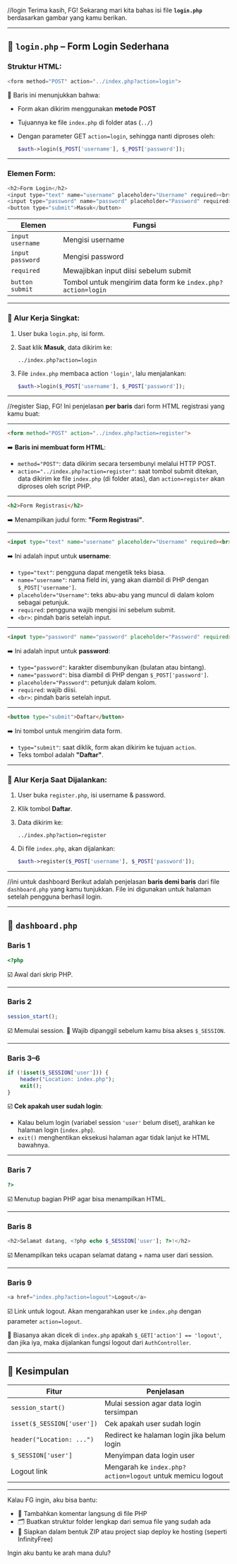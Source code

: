 //login
Terima kasih, FG! Sekarang mari kita bahas isi file **`login.php`** berdasarkan gambar yang kamu berikan.

---

## 📄 `login.php` – Form Login Sederhana

### Struktur HTML:

```php
<form method="POST" action="../index.php?action=login">
```

📝 Baris ini menunjukkan bahwa:

* Form akan dikirim menggunakan **metode POST**
* Tujuannya ke file `index.php` di folder atas (`../`)
* Dengan parameter GET `action=login`, sehingga nanti diproses oleh:

  ```php
  $auth->login($_POST['username'], $_POST['password']);
  ```

---

### Elemen Form:

```php
<h2>Form Login</h2>
<input type="text" name="username" placeholder="Username" required><br>
<input type="password" name="password" placeholder="Password" required><br>
<button type="submit">Masuk</button>
```

| Elemen           | Fungsi                                                      |
| ---------------- | ----------------------------------------------------------- |
| `input username` | Mengisi username                                            |
| `input password` | Mengisi password                                            |
| `required`       | Mewajibkan input diisi sebelum submit                       |
| `button submit`  | Tombol untuk mengirim data form ke `index.php?action=login` |

---

### 🔁 Alur Kerja Singkat:

1. User buka `login.php`, isi form.
2. Saat klik **Masuk**, data dikirim ke:

   ```
   ../index.php?action=login
   ```
3. File `index.php` membaca action `'login'`, lalu menjalankan:

   ```php
   $auth->login($_POST['username'], $_POST['password']);
   ```

---

//register
Siap, FG! Ini penjelasan **per baris** dari form HTML registrasi yang kamu buat:

---

```html
<form method="POST" action="../index.php?action=register">
```

➡️ **Baris ini membuat form HTML**:

* `method="POST"`: data dikirim secara tersembunyi melalui HTTP POST.
* `action="../index.php?action=register"`: saat tombol submit ditekan, data dikirim ke file `index.php` (di folder atas), dan `action=register` akan diproses oleh script PHP.

---

```html
<h2>Form Registrasi</h2>
```

➡️ Menampilkan judul form: **"Form Registrasi"**.

---

```html
<input type="text" name="username" placeholder="Username" required><br>
```

➡️ Ini adalah input untuk **username**:

* `type="text"`: pengguna dapat mengetik teks biasa.
* `name="username"`: nama field ini, yang akan diambil di PHP dengan `$_POST['username']`.
* `placeholder="Username"`: teks abu-abu yang muncul di dalam kolom sebagai petunjuk.
* `required`: pengguna wajib mengisi ini sebelum submit.
* `<br>`: pindah baris setelah input.

---

```html
<input type="password" name="password" placeholder="Password" required><br>
```

➡️ Ini adalah input untuk **password**:

* `type="password"`: karakter disembunyikan (bulatan atau bintang).
* `name="password"`: bisa diambil di PHP dengan `$_POST['password']`.
* `placeholder="Password"`: petunjuk dalam kolom.
* `required`: wajib diisi.
* `<br>`: pindah baris setelah input.

---

```html
<button type="submit">Daftar</button>
```

➡️ Ini tombol untuk mengirim data form.

* `type="submit"`: saat diklik, form akan dikirim ke tujuan `action`.
* Teks tombol adalah **"Daftar"**.

---

### 🔁 Alur Kerja Saat Dijalankan:

1. User buka `register.php`, isi username & password.
2. Klik tombol **Daftar**.
3. Data dikirim ke:

   ```
   ../index.php?action=register
   ```
4. Di file `index.php`, akan dijalankan:

   ```php
   $auth->register($_POST['username'], $_POST['password']);
   ```

---

//ini untuk dashboard
Berikut adalah penjelasan **baris demi baris** dari file `dashboard.php` yang kamu tunjukkan. File ini digunakan untuk halaman setelah pengguna berhasil login.

---

## 📄 `dashboard.php`

### Baris 1

```php
<?php
```

☑️ Awal dari skrip PHP.

---

### Baris 2

```php
session_start();
```

☑️ Memulai session.
📝 Wajib dipanggil sebelum kamu bisa akses `$_SESSION`.

---

### Baris 3–6

```php
if (!isset($_SESSION['user'])) {
    header("Location: index.php");
    exit();
}
```

☑️ **Cek apakah user sudah login**:

* Kalau belum login (variabel session `'user'` belum diset), arahkan ke halaman login (`index.php`).
* `exit()` menghentikan eksekusi halaman agar tidak lanjut ke HTML bawahnya.

---

### Baris 7

```php
?>
```

☑️ Menutup bagian PHP agar bisa menampilkan HTML.

---

### Baris 8

```php
<h2>Selamat datang, <?php echo $_SESSION['user']; ?>!</h2>
```

☑️ Menampilkan teks ucapan selamat datang + nama user dari session.

---

### Baris 9

```php
<a href="index.php?action=logout">Logout</a>
```

☑️ Link untuk logout. Akan mengarahkan user ke `index.php` dengan parameter `action=logout`.

📝 Biasanya akan dicek di `index.php` apakah `$_GET['action'] == 'logout'`, dan jika iya, maka dijalankan fungsi logout dari `AuthController`.

---

## 🧠 Kesimpulan

| Fitur                      | Penjelasan                                                |
| -------------------------- | --------------------------------------------------------- |
| `session_start()`          | Mulai session agar data login tersimpan                   |
| `isset($_SESSION['user'])` | Cek apakah user sudah login                               |
| `header("Location: ...")`  | Redirect ke halaman login jika belum login                |
| `$_SESSION['user']`        | Menyimpan data login user                                 |
| Logout link                | Mengarah ke `index.php?action=logout` untuk memicu logout |

---

Kalau FG ingin, aku bisa bantu:

* 🔁 Tambahkan komentar langsung di file PHP
* 🗂️ Buatkan struktur folder lengkap dari semua file yang sudah ada
* 💾 Siapkan dalam bentuk ZIP atau project siap deploy ke hosting (seperti InfinityFree)

Ingin aku bantu ke arah mana dulu?

